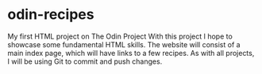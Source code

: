 # odin-recipes
My first HTML project on The Odin Project
With this project I hope to showcase some fundamental HTML skills. The website will consist of a main index page, which will have links to a few recipes.
As with all projects, I will be using Git to commit and push changes.